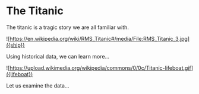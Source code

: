 # The Titanic

The titanic is a tragic story we are all familiar with.

![https://en.wikipedia.org/wiki/RMS_Titanic#/media/File:RMS_Titanic_3.jpg]({ship})

Using historical data, we can learn more...

![https://upload.wikimedia.org/wikipedia/commons/0/0c/Titanic-lifeboat.gif]({lifeboat})

Let us examine the data...
